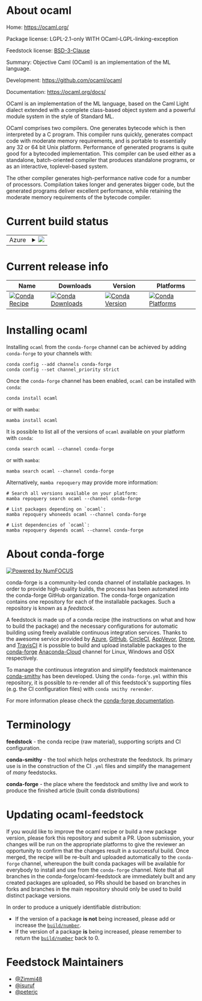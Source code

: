 About ocaml
===========

Home: https://ocaml.org/

Package license: LGPL-2.1-only WITH OCaml-LGPL-linking-exception

Feedstock license: [BSD-3-Clause](https://github.com/conda-forge/ocaml-feedstock/blob/main/LICENSE.txt)

Summary: Objective Caml (OCaml) is an implementation of the ML language.

Development: https://github.com/ocaml/ocaml

Documentation: https://ocaml.org/docs/

OCaml is an implementation of the ML language, based on the Caml Light
dialect extended with a complete class-based object system and a powerful
module system in the style of Standard ML.

OCaml comprises two compilers. One generates bytecode which is then
interpreted by a C program. This compiler runs quickly, generates compact
code with moderate memory requirements, and is portable to essentially any
32 or 64 bit Unix platform. Performance of generated programs is quite good
for a bytecoded implementation.  This compiler can be used either as a
standalone, batch-oriented compiler that produces standalone programs, or as
an interactive, toplevel-based system.

The other compiler generates high-performance native code for a number of
processors. Compilation takes longer and generates bigger code, but the
generated programs deliver excellent performance, while retaining the
moderate memory requirements of the bytecode compiler.


Current build status
====================


<table>
    
  <tr>
    <td>Azure</td>
    <td>
      <details>
        <summary>
          <a href="https://dev.azure.com/conda-forge/feedstock-builds/_build/latest?definitionId=4652&branchName=main">
            <img src="https://dev.azure.com/conda-forge/feedstock-builds/_apis/build/status/ocaml-feedstock?branchName=main">
          </a>
        </summary>
        <table>
          <thead><tr><th>Variant</th><th>Status</th></tr></thead>
          <tbody><tr>
              <td>linux_64</td>
              <td>
                <a href="https://dev.azure.com/conda-forge/feedstock-builds/_build/latest?definitionId=4652&branchName=main">
                  <img src="https://dev.azure.com/conda-forge/feedstock-builds/_apis/build/status/ocaml-feedstock?branchName=main&jobName=linux&configuration=linux%20linux_64_" alt="variant">
                </a>
              </td>
            </tr><tr>
              <td>osx_64</td>
              <td>
                <a href="https://dev.azure.com/conda-forge/feedstock-builds/_build/latest?definitionId=4652&branchName=main">
                  <img src="https://dev.azure.com/conda-forge/feedstock-builds/_apis/build/status/ocaml-feedstock?branchName=main&jobName=osx&configuration=osx%20osx_64_" alt="variant">
                </a>
              </td>
            </tr><tr>
              <td>osx_arm64</td>
              <td>
                <a href="https://dev.azure.com/conda-forge/feedstock-builds/_build/latest?definitionId=4652&branchName=main">
                  <img src="https://dev.azure.com/conda-forge/feedstock-builds/_apis/build/status/ocaml-feedstock?branchName=main&jobName=osx&configuration=osx%20osx_arm64_" alt="variant">
                </a>
              </td>
            </tr>
          </tbody>
        </table>
      </details>
    </td>
  </tr>
</table>

Current release info
====================

| Name | Downloads | Version | Platforms |
| --- | --- | --- | --- |
| [![Conda Recipe](https://img.shields.io/badge/recipe-ocaml-green.svg)](https://anaconda.org/conda-forge/ocaml) | [![Conda Downloads](https://img.shields.io/conda/dn/conda-forge/ocaml.svg)](https://anaconda.org/conda-forge/ocaml) | [![Conda Version](https://img.shields.io/conda/vn/conda-forge/ocaml.svg)](https://anaconda.org/conda-forge/ocaml) | [![Conda Platforms](https://img.shields.io/conda/pn/conda-forge/ocaml.svg)](https://anaconda.org/conda-forge/ocaml) |

Installing ocaml
================

Installing `ocaml` from the `conda-forge` channel can be achieved by adding `conda-forge` to your channels with:

```
conda config --add channels conda-forge
conda config --set channel_priority strict
```

Once the `conda-forge` channel has been enabled, `ocaml` can be installed with `conda`:

```
conda install ocaml
```

or with `mamba`:

```
mamba install ocaml
```

It is possible to list all of the versions of `ocaml` available on your platform with `conda`:

```
conda search ocaml --channel conda-forge
```

or with `mamba`:

```
mamba search ocaml --channel conda-forge
```

Alternatively, `mamba repoquery` may provide more information:

```
# Search all versions available on your platform:
mamba repoquery search ocaml --channel conda-forge

# List packages depending on `ocaml`:
mamba repoquery whoneeds ocaml --channel conda-forge

# List dependencies of `ocaml`:
mamba repoquery depends ocaml --channel conda-forge
```


About conda-forge
=================

[![Powered by
NumFOCUS](https://img.shields.io/badge/powered%20by-NumFOCUS-orange.svg?style=flat&colorA=E1523D&colorB=007D8A)](https://numfocus.org)

conda-forge is a community-led conda channel of installable packages.
In order to provide high-quality builds, the process has been automated into the
conda-forge GitHub organization. The conda-forge organization contains one repository
for each of the installable packages. Such a repository is known as a *feedstock*.

A feedstock is made up of a conda recipe (the instructions on what and how to build
the package) and the necessary configurations for automatic building using freely
available continuous integration services. Thanks to the awesome service provided by
[Azure](https://azure.microsoft.com/en-us/services/devops/), [GitHub](https://github.com/),
[CircleCI](https://circleci.com/), [AppVeyor](https://www.appveyor.com/),
[Drone](https://cloud.drone.io/welcome), and [TravisCI](https://travis-ci.com/)
it is possible to build and upload installable packages to the
[conda-forge](https://anaconda.org/conda-forge) [Anaconda-Cloud](https://anaconda.org/)
channel for Linux, Windows and OSX respectively.

To manage the continuous integration and simplify feedstock maintenance
[conda-smithy](https://github.com/conda-forge/conda-smithy) has been developed.
Using the ``conda-forge.yml`` within this repository, it is possible to re-render all of
this feedstock's supporting files (e.g. the CI configuration files) with ``conda smithy rerender``.

For more information please check the [conda-forge documentation](https://conda-forge.org/docs/).

Terminology
===========

**feedstock** - the conda recipe (raw material), supporting scripts and CI configuration.

**conda-smithy** - the tool which helps orchestrate the feedstock.
                   Its primary use is in the construction of the CI ``.yml`` files
                   and simplify the management of *many* feedstocks.

**conda-forge** - the place where the feedstock and smithy live and work to
                  produce the finished article (built conda distributions)


Updating ocaml-feedstock
========================

If you would like to improve the ocaml recipe or build a new
package version, please fork this repository and submit a PR. Upon submission,
your changes will be run on the appropriate platforms to give the reviewer an
opportunity to confirm that the changes result in a successful build. Once
merged, the recipe will be re-built and uploaded automatically to the
`conda-forge` channel, whereupon the built conda packages will be available for
everybody to install and use from the `conda-forge` channel.
Note that all branches in the conda-forge/ocaml-feedstock are
immediately built and any created packages are uploaded, so PRs should be based
on branches in forks and branches in the main repository should only be used to
build distinct package versions.

In order to produce a uniquely identifiable distribution:
 * If the version of a package **is not** being increased, please add or increase
   the [``build/number``](https://docs.conda.io/projects/conda-build/en/latest/resources/define-metadata.html#build-number-and-string).
 * If the version of a package **is** being increased, please remember to return
   the [``build/number``](https://docs.conda.io/projects/conda-build/en/latest/resources/define-metadata.html#build-number-and-string)
   back to 0.

Feedstock Maintainers
=====================

* [@Zimmi48](https://github.com/Zimmi48/)
* [@isuruf](https://github.com/isuruf/)
* [@peterjc](https://github.com/peterjc/)

